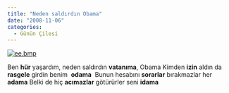 ```yaml
---
title: "Neden saldırdın Obama"
date: "2008-11-06"
categories: 
  - Günün Çilesi
---
```


[![ee.bmp](../uploads/2008/11/ee.bmp)](../uploads/2008/11/ee.bmp "ee.bmp")

Ben **hür** yaşardım, neden saldırdın **vatanıma**, Obama Kimden **izin** aldın da **rasgele** girdin benim  **odama**  Bunun hesabını **sorarlar** bırakmazlar her **adama** Belki de hiç **acımazlar** götürürler seni **idama**
